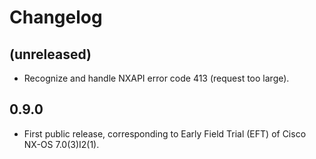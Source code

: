 Changelog
=========

(unreleased)
------------

* Recognize and handle NXAPI error code 413 (request too large).

0.9.0
-----

* First public release, corresponding to Early Field Trial (EFT) of
  Cisco NX-OS 7.0(3)I2(1).
